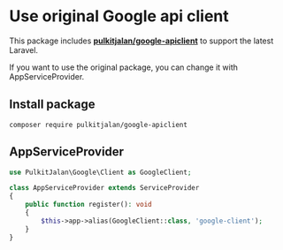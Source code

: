 # Use original Google api client

This package includes **[pulkitjalan/google-apiclient](https://github.com/pulkitjalan/google-apiclient)** to support the latest Laravel.

If you want to use the original package, you can change it with AppServiceProvider.

## Install package
```shell
composer require pulkitjalan/google-apiclient
```

## AppServiceProvider

```php
use PulkitJalan\Google\Client as GoogleClient;

class AppServiceProvider extends ServiceProvider
{
    public function register(): void
    {
        $this->app->alias(GoogleClient::class, 'google-client');
    }
}
```
